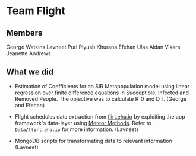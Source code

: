 # Team Flight

## Members

George Watkins
Lavneet Puri
Piyush Khurana
Efehan Ulas
Aidan Vikars
Jeanette Andrews

## What we did

- Estimation of Coefficients for an SIR Metapopulation model using linear regression over finite difference equations in Succeptible, Infected and Removed People. The objective was to calculate R_0 and D_I. (George and Efehan)

- Flight schedules data extraction from [flirt.eha.io](https://flirt.eha.io/) by exploiting the app framework's data-layer using [Meteor Methods](https://guide.meteor.com/methods.html). Refer to `Data/flirt.eha.io` for more information. (Lavneet)
- MongoDB scripts for transformating data to relevant information (Lavneet)
